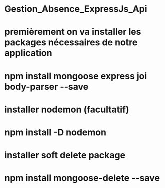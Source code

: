 # Gestion_Absence_ExpressJs_Api

# premièrement on va installer les packages nécessaires de notre application
# npm install mongoose express joi body-parser --save 

# installer nodemon (facultatif)
# npm install -D nodemon

# installer soft delete package 
# npm install mongoose-delete --save